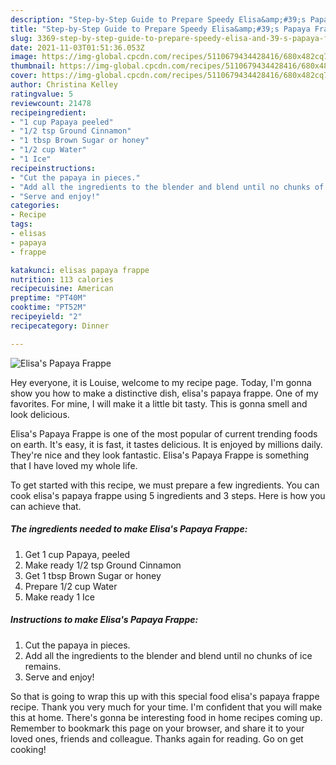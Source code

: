 ```yaml
---
description: "Step-by-Step Guide to Prepare Speedy Elisa&amp;#39;s Papaya Frappe"
title: "Step-by-Step Guide to Prepare Speedy Elisa&amp;#39;s Papaya Frappe"
slug: 3369-step-by-step-guide-to-prepare-speedy-elisa-and-39-s-papaya-frappe
date: 2021-11-03T01:51:36.053Z
image: https://img-global.cpcdn.com/recipes/5110679434428416/680x482cq70/elisas-papaya-frappe-recipe-main-photo.jpg
thumbnail: https://img-global.cpcdn.com/recipes/5110679434428416/680x482cq70/elisas-papaya-frappe-recipe-main-photo.jpg
cover: https://img-global.cpcdn.com/recipes/5110679434428416/680x482cq70/elisas-papaya-frappe-recipe-main-photo.jpg
author: Christina Kelley
ratingvalue: 5
reviewcount: 21478
recipeingredient:
- "1 cup Papaya peeled"
- "1/2 tsp Ground Cinnamon"
- "1 tbsp Brown Sugar or honey"
- "1/2 cup Water"
- "1 Ice"
recipeinstructions:
- "Cut the papaya in pieces."
- "Add all the ingredients to the blender and blend until no chunks of ice remains."
- "Serve and enjoy!"
categories:
- Recipe
tags:
- elisas
- papaya
- frappe

katakunci: elisas papaya frappe 
nutrition: 113 calories
recipecuisine: American
preptime: "PT40M"
cooktime: "PT52M"
recipeyield: "2"
recipecategory: Dinner

---
```



![Elisa&#39;s Papaya Frappe](https://img-global.cpcdn.com/recipes/5110679434428416/680x482cq70/elisas-papaya-frappe-recipe-main-photo.jpg)

Hey everyone, it is Louise, welcome to my recipe page. Today, I'm gonna show you how to make a distinctive dish, elisa&#39;s papaya frappe. One of my favorites. For mine, I will make it a little bit tasty. This is gonna smell and look delicious.

Elisa&#39;s Papaya Frappe is one of the most popular of current trending foods on earth. It's easy, it is fast, it tastes delicious. It is enjoyed by millions daily. They're nice and they look fantastic. Elisa&#39;s Papaya Frappe is something that I have loved my whole life.




To get started with this recipe, we must prepare a few ingredients. You can cook elisa&#39;s papaya frappe using 5 ingredients and 3 steps. Here is how you can achieve that.

<!--inarticleads1-->

##### The ingredients needed to make Elisa&#39;s Papaya Frappe:

1. Get 1 cup Papaya, peeled
1. Make ready 1/2 tsp Ground Cinnamon
1. Get 1 tbsp Brown Sugar or honey
1. Prepare 1/2 cup Water
1. Make ready 1 Ice




<!--inarticleads2-->

##### Instructions to make Elisa&#39;s Papaya Frappe:

1. Cut the papaya in pieces.
1. Add all the ingredients to the blender and blend until no chunks of ice remains.
1. Serve and enjoy!




So that is going to wrap this up with this special food elisa&#39;s papaya frappe recipe. Thank you very much for your time. I'm confident that you will make this at home. There's gonna be interesting food in home recipes coming up. Remember to bookmark this page on your browser, and share it to your loved ones, friends and colleague. Thanks again for reading. Go on get cooking!

